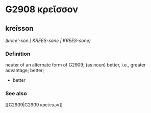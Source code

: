 # G2908 κρεῖσσον

## kreîsson

_(krice'-son | KREES-sone | KREES-sone)_

### Definition

neuter of an alternate form of G2909; (as noun) better, i.e., greater advantage; better; 

- better

### See also

[[G2909|G2909 κρείττων]]
